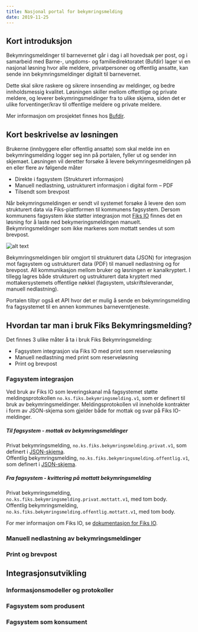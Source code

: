 ```yaml
---
title: Nasjonal portal for bekymringsmelding
date: 2019-11-25 
---
```


## Kort introduksjon

Bekymringsmeldinger til barnevernet går i dag i all hovedsak per post, og i samarbeid med Barne-, ungdoms- og familiedirektoratet (Bufdir) lager vi en nasjonal løsning hvor alle meldere, privatpersoner og offentlig ansatte, kan sende inn bekymringsmeldinger digitalt til barnevernet. 

Dette skal sikre raskere og sikrere innsending av meldinger, og bedre innholdsmessig kvalitet. Løsningen skiller mellom offentlige og private meldere, og leverer bekymringsmeldinger fra to ulike skjema, siden det er ulike forventinger/krav til offentlige meldere og private meldere.

Mer informasjon om prosjektet finnes hos [Bufdir](https://bufdir.no/prosjekter/digibarnevern/leveransene/).

## Kort beskrivelse av løsningen

Brukerne (innbyggere eller offentlig ansatte) som skal melde inn en bekymringsmelding logger seg inn på portalen, fyller ut og sender inn skjemaet. Løsningen vil deretter forsøke å levere bekymringesmeldingen på en eller flere av følgende måter

* Direkte i fagsystem (Strukturert informasjon)
* Manuell nedlastning, ustrukturert informasjon i digital form – PDF
* Tilsendt som brevpost

Når bekymringsmeldingen er sendt vil systemet forsøke å levere den som strukturert data via Fiks-plattformen til kommunens fagsystem. Dersom kommunens fagsystem ikke støtter integrasjon mot [Fiks IO](https://ks-no.github.io/fiks-platform/tjenester/fiksio/) finnes det en løsning for å laste ned bekymeringsmeldingen manuelt. Bekymringsmeldinger som ikke markeres som mottatt sendes ut som brevpost.


![alt text](https://ks-no.github.io/images/Bekymringsmelding_3.png "Overordnet designløsning")

Bekymringsmeldingen blir omgjort til strukturert data (JSON) for integrasjon mot fagsystem og ustrukturert data (PDF) til manuell nedlastning og for brevpost. All kommunikasjon mellom bruker og løsningen er kanalkryptert. I tillegg lagres både strukturert og ustrukturert data kryptert med mottakersystemets offentlige nøkkel (fagsystem, utskriftsleverandør, manuell nedlastning).  

Portalen tilbyr også et API hvor det er mulig å sende en bekymringsmelding fra fagsystemet til en annen kommunes barneverntjeneste.

## Hvordan tar man i bruk Fiks Bekymringsmelding?
Det finnes 3 ulike måter å ta i bruk Fiks Bekymringsmelding:
* Fagsystem integrasjon via Fiks IO med print som reserveløsning
* Manuell nedlastning med print som reserveløsning
* Print og brevpost

### Fagsystem integrasjon
Ved bruk av Fiks IO som leveringskanal må fagsystemet støtte meldingsprotokollen ```no.ks.fiks.bekymringsmelding.v1```, som er definert til bruk av bekymringsmeldinger. Meldingsprotokollen vil inneholde kontrakter i form av JSON-skjema som gjelder både for mottak og svar på Fiks IO-meldinger.

##### Til fagsystem - mottak av bekymringsmeldinger
Privat bekymringsmelding, ```no.ks.fiks.bekymringsmelding.privat.v1```, som definert i [JSON-skjema](https://github.com/ks-no/fiks-io-meldingstype-katalog/tree/dev/schema/no.ks.fiks.bekymringsmelding.privat.v1/no.ks.fiks.bekymringsmelding.privat.v1.schema.json).\
Offentlig bekymringsmelding, ```no.ks.fiks.bekymringsmelding.offentlig.v1```, som definert i [JSON-skjema](https://github.com/ks-no/fiks-io-meldingstype-katalog/tree/dev/schema/no.ks.fiks.bekymringsmelding.offentlig.v1/no.ks.fiks.bekymringsmelding.offentlig.v1.schema.json).

##### Fra fagsystem - kvittering på mottatt bekymringsmelding
Privat bekymringsmelding, ```no.ks.fiks.bekymringsmelding.privat.mottatt.v1```, med tom body.\
Offentlig bekymringsmelding, ```no.ks.fiks.bekymringsmelding.offentlig.mottatt.v1```, med tom body.

For mer informasjon om Fiks IO, se [dokumentasjon for Fiks IO](https://ks-no.github.io/fiks-platform/tjenester/fiksio/).

### Manuell nedlastning av bekymringsmeldinger
### Print og brevpost

## Integrasjonsutvikling
### Informasjonsmodeller og protokoller
### Fagsystem som produsent
### Fagsystem som konsument
